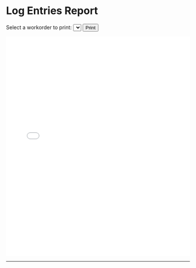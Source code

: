 # Log Entries Report

Select a workorder to print:
<select id="workorder-dropdown"></select>
<button id="print-report" type="button">Print</button>


<iframe id="report" src="pages/reports/LogEntries.html"></iframe>

----

<script>
poc2go.fetch.json(`${poc2go.config.lca.workorderDb}list/workorder`)
.then(data => {
  let options = [];
  for (const item of data) {
    options.push(`<option value="${item._id}">${item.name}</option>`);
  }
  const select = document.getElementById('workorder-dropdown');
  select.innerHTML = options.join('\n');
})

const getBlobURL = (code, type) => {
  const blob = new Blob([code], { type })
  return URL.createObjectURL(blob)
}
  
poc2go.dom['print-report'].addEventListener("click", () => {
  poc2go.dom['report'].contentWindow.print();  
}, false);

poc2go.dom['workorder-dropdown'].addEventListener("change", (evt) => {
  poc2go.fetch.text('pages/reports/LogEntries.html')
  .then((content) => {
    poc2go.fetch.json(`${poc2go.config.lca.workorderDb}json/workorder/${evt.target.value}`)
    .then((data) => {
      data = data[0];
      let placeholders = content.match(/\{\{.*\}\}/g);
      for (let i=0; i<placeholders.length; ++i) {
	let field = placeholders[i].replace('{{','').replace('}}','');
	if (field.includes('aircraft')) {
	  field = field.replace('aircraft.','');
	  content = content.replace((new RegExp(placeholders[i],'g')), data.aircrafts[0][field]);
	}
	else {
	  content = content.replace((new RegExp(placeholders[i],'g')), data[field]);
	}

      }
      var myIFrame = poc2go.dom['report'];
      myIFrame.contentWindow.document.body.innerHTML = content;
    });
  })
}, false);
</script>

<style>
iframe { height: 600px; width: 100%; border: none; }
</style>

